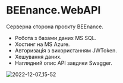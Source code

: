 # BEEnance.WebAPI
Серверна сторона проєкту BEEnance.
+ Робота з базами даних MS SQL.
+ Хостинг на MS Azure.
+ Авторизація з використанням JWToken.
+ Хешування даних.
+ Наглядний опис API завдяки Swagger.

![2022-12-07_15-52](https://user-images.githubusercontent.com/85526698/206197022-45508538-704f-45d3-be8f-3885fdbe6b5e.png)

